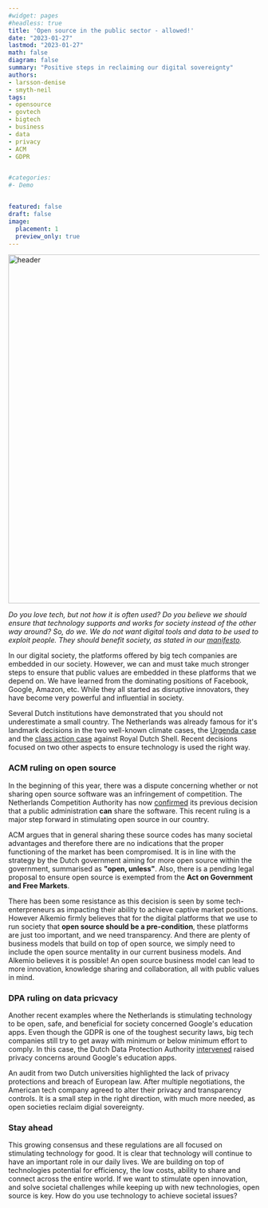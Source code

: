 ```yaml
---
#widget: pages
#headless: true
title: 'Open source in the public sector - allowed!'
date: "2023-01-27"
lastmod: "2023-01-27"
math: false
diagram: false
summary: "Positive steps in reclaiming our digital sovereignty"
authors:
- larsson-denise
- smyth-neil
tags:
- opensource
- govtech
- bigtech
- business
- data
- privacy
- ACM
- GDPR


#categories:
#- Demo


featured: false
draft: false
image:
  placement: 1
  preview_only: true
---
```


<img src="./header.png" alt="header" width="700"/>

*Do you love tech, but not how it is often used? Do you believe we should ensure that technology supports and works for society instead of the other way around? So, do we. We do not want digital tools and data to be used to exploit people. They should benefit society, as stated in our [manifesto](alkem.foundation/manifesto).*

In our digital society, the platforms offered by big tech companies are embedded in our society. However, we can and must take much stronger steps to ensure that public values are embedded in these platforms that we depend on. We have learned from the dominating positions of Facebook, Google, Amazon, etc. While they all started as disruptive innovators, they have become very powerful and influential in society.

Several Dutch institutions have demonstrated that you should not underestimate a small country. The Netherlands was already famous for it's landmark decisions in the two well-known climate cases, the [Urgenda case](https://www.nytimes.com/2019/12/20/climate/netherlands-climate-lawsuit.html) and the [class action case](https://www.theguardian.com/business/2021/may/26/court-orders-royal-dutch-shell-to-cut-carbon-emissions-by-45-by-2030) against Royal Dutch Shell. Recent decisions focused on two other aspects to ensure technology is used the right way.

### ACM ruling on open source 
In the beginning of this year, there was a dispute concerning whether or not sharing open source software was an infringement of competition. The Netherlands Competition Authority has now [confirmed](https://www.acm.nl/nl/publicaties/acm-verklaart-het-bezwaar-tegen-prioriteringsbesluit-ongegrond) its previous decision that a public administration **can** share the software. This recent ruling is a major step forward in stimulating open source in our country. 

ACM argues that in general sharing these source codes has many societal advantages and therefore there are no indications that the proper functioning of the market has been compromised. It is in line with the strategy by the Dutch government aiming for more open source within the government, summarised as **"open, unless"**. Also, there is a pending legal proposal to ensure open source is exempted from the **Act on Government and Free Markets**. 

There has been some resistance as this decision is seen by some tech-enterpreneurs as impacting their ability to achieve captive market positions. However Alkemio firmly believes that for the digital platforms that we use to run society that **open source should be a pre-condition**, these platforms are just too important, and we need transparency. And there are plenty of business models that build on top of open source, we simply need to include the open source mentality in our current business models. And Alkemio believes it is possible! An open source business model can lead to more innovation, knowledge sharing and collaboration, all with public values in mind.

### DPA ruling on data pricvacy 
Another recent examples where the Netherlands is stimulating technology to be open, safe, and beneficial for society concerned Google's education apps. Even though the GDPR is one of the toughest security laws, big tech companies still try to get away with minimum or below minimum effort to comply. In this case, the Dutch Data Protection Authority [intervened](https://www.nytimes.com/2023/01/18/technology/dutch-school-privacy-google-microsoft-zoom.html) raised privacy concerns around Google's education apps. 

An audit from two Dutch universities highlighted the lack of privacy protections and breach of European law. After multiple negotiations, the American tech company agreed to alter their privacy and transparency controls. It is a small step in the right direction, with much more needed, as open societies reclaim digial sovereignty. 

### Stay ahead
This growing consensus and these regulations are all focused on stimulating technology for good. It is clear that technology will continue to have an important role in our daily lives. We are building on top of technologies potential for efficiency, the low costs, ability to share and connect across the entire world. If we want to stimulate open innovation, and solve societal challenges while keeping up with new technologies, open source is key. How do you use technology to achieve societal issues?
